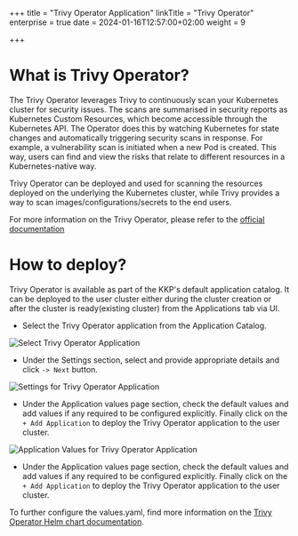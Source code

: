 +++
title = "Trivy Operator Application"
linkTitle = "Trivy Operator"
enterprise = true
date = 2024-01-16T12:57:00+02:00
weight = 9

+++

# What is Trivy Operator?

The Trivy Operator leverages Trivy to continuously scan your Kubernetes cluster for security issues. The scans are summarised in security reports as Kubernetes Custom Resources, which become accessible through the Kubernetes API. The Operator does this by watching Kubernetes for state changes and automatically triggering security scans in response. For example, a vulnerability scan is initiated when a new Pod is created. This way, users can find and view the risks that relate to different resources in a Kubernetes-native way.

Trivy Operator can be deployed and used for scanning the resources deployed on the underlying the Kubernetes cluster, while Trivy provides a way to scan images/configurations/secrets to the end users.

For more information on the Trivy Operator, please refer to the [official documentation](https://aquasecurity.github.io/trivy-operator/latest/)

# How to deploy?

Trivy Operator is available as part of the KKP's default application catalog.
It can be deployed to the user cluster either during the cluster creation or after the cluster is ready(existing cluster) from the Applications tab via UI.

* Select the Trivy Operator application from the Application Catalog.

![Select Trivy Operator Application](/img/kubermatic/v2.24/architecture/concepts/applications/default-applications-catalog/01-select-application-trivy-operator-app.png)

* Under the Settings section, select and provide appropriate details and click `-> Next` button.

![Settings for Trivy Operator Application](/img/kubermatic/v2.24/architecture/concepts/applications/default-applications-catalog/02-settings-trivy-operator-app.png)

* Under the Application values page section, check the default values and add values if any required to be configured explicitly. Finally click on the `+ Add Application` to deploy the Trivy Operator application to the user cluster.

![Application Values for Trivy Operator Application](/img/kubermatic/v2.24/architecture/concepts/applications/default-applications-catalog/03-applicationvalues-trivy-operator-app.png)

* Under the Application values page section, check the default values and add values if any required to be configured explicitly. Finally click on the `+ Add Application` to deploy the Trivy Operator application to the user cluster.

To further configure the values.yaml, find more information on the [Trivy Operator Helm chart documentation](https://github.com/aquasecurity/trivy-operator/tree/main/deploy/helm).
